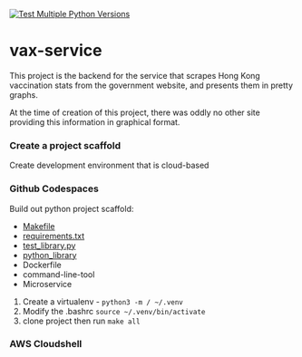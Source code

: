 [![Test Multiple Python Versions](https://github.com/michael-welsh/vax-service/actions/workflows/main.yml/badge.svg)](https://github.com/michael-welsh/vax-service/actions/workflows/main.yml)

# vax-service
This project is the backend for the service that scrapes Hong Kong vaccination stats from the government website, and presents them in pretty graphs. 

At the time of creation of this project, there was oddly no other site providing this information in graphical format. 


### Create a project scaffold

Create development environment that is cloud-based


### Github Codespaces

Build out python project scaffold:

* [Makefile](https://github.com/cloudaxis/testerRepo/blob/master/Makefile)
* [requirements.txt](https://github.com/cloudaxis/testerRepo/blob/master/requirements.txt)
* [test_library.py](https://github.com/cloudaxis/testerRepo/blob/master/test_devopslib.py)
* [python_library](https://github.com/cloudaxis/testerRepo/tree/master/devopslib)
* Dockerfile
* command-line-tool
* Microservice


1. Create a virtualenv - `python3 -m / ~/.venv`
2. Modify the .bashrc `source ~/.venv/bin/activate`
3. clone project then run `make all`

### AWS Cloudshell
